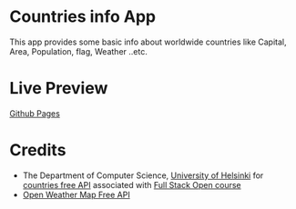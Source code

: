 # Countries info App
This app provides some basic info about worldwide countries like Capital, Area, Population, flag, Weather ..etc.

# Live Preview
[Github Pages](https://alialhussein.ml/countries)

# Credits
- The Department of Computer Science, [University of Helsinki](https://www.helsinki.fi/en/faculty-science/faculty/computer-science) for [countries free API](https://studies.cs.helsinki.fi/restcountries/) associated with [Full Stack Open course](https://fullstackopen.com/)
- [Open Weather Map Free API]([openweathermap.org](https://openweathermap.org/api))